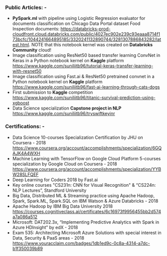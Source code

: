 ### Public Articles: -
* **PySpark.ml** with pipeline using Logistic Regression evaluator for documents classification on Chicago Data Portal dataset Food Inspection documents: https://databricks-prod-cloudfront.cloud.databricks.com/public/4027ec902e239c93eaaa8714f173bcfc/1044241664895185/3320241132890744/3281307886843282/latest.html. NOTE that this notebook kernel was created on **Databricks Community** cloud!
* Image classification using ResNet50 based transfer learning ConvNet in Keras in a Python notebook kernel on **Kaggle** platform https://www.kaggle.com/suniliitb96/tutorial-keras-transfer-learning-with-resnet50
* Image classification using Fast.ai & ResNet50 pretrained convnet in a Python notebook kernel on **Kaggle** platform https://www.kaggle.com/suniliitb96/fast-ai-learning-through-cats-dogs
* First submission to **Kaggle** competition https://www.kaggle.com/suniliitb96/titanic-survival-prediction-using-xgboost
* Data Science specialization **Capstone project in NLP** https://www.kaggle.com/suniliitb96/tryswiftkeyinr

### Certifications: -
* Data Science 10-courses Specialization Certification by JHU on Coursera - 2018 https://www.coursera.org/account/accomplishments/specialization/6GQAJK4A4WXH 
* Machine Learning with TensorFlow on Google Cloud Platform 5-courses specialization by Google Cloud on Coursera - 2018 https://www.coursera.org/account/accomplishments/specialization/YYBW28SLFQEF
* Deep Learning for Coders 2018 by Fast.ai
* Key online courses "CS231n: CNN for Visual Recognition" & “CS224n: NLP Lectures”, Standford University
* Big Data, Distributed ML & Streaming practice using Apache Hadoop, Spark, Spark.ML, Spark.SQL on IBM Watson & Azure Databricks - 2018
* Apache Hadoop by IBM Big Data University 2018 https://courses.cognitiveclass.ai/certificates/6c16973f9956455bb2d574a7a086a512
* Microsoft: DAT202.3x, “Implementing Predictive Analytics with Spark in Azure HDInsight” by edX - 2018
* Exam 535: Architecting Microsoft Azure Solutions with special interest in Data, Security & PaaS areas - 2018 https://www.youracclaim.com/badges/1db1ed9c-0c8a-4314-a7dc-b1f350039b89

